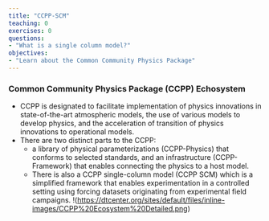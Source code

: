 ```yaml
---
title: "CCPP-SCM"
teaching: 0
exercises: 0
questions:
- "What is a single column model?"
objectives:
- "Learn about the Common Community Physics Package"
---
```

### Common Community Physics Package (CCPP) Echosystem
- CCPP is designated to facilitate implementation of physics innovations in state-of-the-art atmospheric models, the use of various models to develop physics, and the acceleration of transition of physics innovations to operational models. 
- There are two distinct parts to the CCPP: 
  - a library of physical parameterizations (CCPP-Physics) that conforms to selected standards, and an infrastructure (CCPP-Framework) that enables connecting the physics to a host model. 
  - There is also a CCPP single-column model (CCPP SCM) which is a simplified framework that enables experimentation in a controlled setting using forcing datasets originating from experimental field campaigns.
!(https://dtcenter.org/sites/default/files/inline-images/CCPP%20Ecosystem%20Detailed.png)
